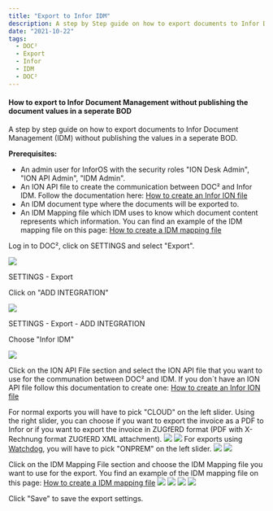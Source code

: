 ```yaml
---
title: "Export to Infor IDM"
description: A step by Step guide on how to export documents to Infor Document Management (IDM) without publishing the values in a seperate BOD.
date: "2021-10-22"
tags:
  - DOC²
  - Export
  - Infor
  - IDM
  - DOC²
---
```


#### How to export to Infor Document Management without publishing the document values in a seperate BOD

A step by step guide on how to export documents to Infor Document Management (IDM) without publishing the values in a seperate BOD.

**Prerequisites:**

- An admin user for InforOS with the security roles "ION Desk Admin", "ION API Admin", "IDM Admin".
- An ION API file to create the communication between DOC² and Infor IDM. Follow the documentation here: [How to create an Infor ION file](/doc2/export/create-a-infor-ion-file/)
- An IDM document type where the documents will be exported to.
- An IDM Mapping file which IDM uses to know which document content represents which information. You can find an example of the IDM mapping file on this page: [How to create a IDM mapping file](/doc2/export/how-to-create-a-idm-mapping-file/)

Log in to DOC², click on SETTINGS and select "Export".

![](/_images/doc2/ExportToInforIDM_1.png)


SETTINGS - Export

Click on "ADD INTEGRATION"

![](/_images/doc2/ExportToInforIDM_2.png)

SETTINGS - Export - ADD INTEGRATION

Choose "Infor IDM"

![](/_images/doc2/ExportToInforIDM_3.png)

Click on the ION API File section and select the ION API file that you want to use for the communation between DOC² and IDM. If you don´t have an ION API file follow this documentation to create one: [How to create an Infor ION file](/doc2/export/create-a-infor-ion-file/)

For normal exports you will have to pick "CLOUD" on the left slider.
Using the right slider, you can choose if you want to export the invoice as a PDF to Infor or if you want to export the invoice in ZUGfERD format (PDF with X-Rechnung format ZUGfERD XML attachment).
![](/_images/doc2/ExportToInforIDM_4_PDF_Cloud.png)
![](/_images/doc2/ExportToInforIDM_4_ZUGfERD_Cloud.png)
For exports using [Watchdog](/doc2/fileshare/), you will have to pick "ONPREM" on the left slider.
![](/_images/doc2/ExportToInforIDM_4_PDF_OnPrem.png)
![](/_images/doc2/ExportToInforIDM_4_ZUGfERD_OnPrem.png)

Click on the IDM Mapping File section and choose the IDM Mapping file you want to use for the export.
You find an example of the IDM mapping file on this page: [How to create a IDM mapping file](/doc2/export/how-to-create-a-idm-mapping-file/)
![](/_images/doc2/ExportToInforIDM_5_PDF_Cloud.png)
![](/_images/doc2/ExportToInforIDM_5_ZUGfERD_Cloud.png)
![](/_images/doc2/ExportToInforIDM_5_PDF_OnPrem.png)
![](/_images/doc2/ExportToInforIDM_5_ZUGfERD_OnPrem.png)

Click "Save" to save the export settings.
